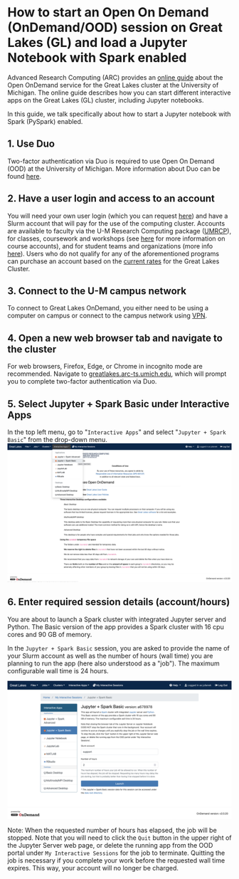 
# How to start an Open On Demand (OnDemand/OOD) session on Great Lakes (GL) and load a Jupyter Notebook with Spark enabled

Advanced Research Computing (ARC)  provides an [online guide](https://arc.umich.edu/open-ondemand/) about the Open OnDemand service for the Great Lakes cluster at the University of Michigan. The online guide describes how you can start different interactive apps on the Great Lakes (GL) cluster, including Jupyter notebooks.

In this guide, we talk specifically about how to start a Jupyter notebook with Spark (PySpark) enabled.

## 1. Use Duo
Two-factor authentication via Duo is required to use Open On Demand (OOD) at the University of Michigan. More information about Duo can be found [here](https://safecomputing.umich.edu/two-factor-authentication).

## 2. Have a user login and access to an account
You will need your own user login (which you can request [here](https://arc.umich.edu/login-request)) and have a Slurm account that will pay for the use of the computing cluster. Accounts are available to faculty via the U-M Research Computing package ([UMRCP](https://arc.umich.edu/umrcp/)),  for classes, coursework and workshops (see [here](https://arc.umich.edu/greatlakes/course-accounts/) for more information on course accounts), and for student teams and organizations (more info [here](https://arc.umich.edu/greatlakes/studentteams/)). Users who do not qualify for any of the aforementioned programs can purchase an account based on the [current rates](https://arc.umich.edu/greatlakes/rates/) for the Great Lakes Cluster.

## 3. Connect to the U-M campus network
To connect to Great Lakes OnDemand, you either need to be using a computer on campus or connect to the campus network using [VPN](https://its.umich.edu/enterprise/wifi-networks/vpn/getting-started).

## 4. Open a new web browser tab and navigate to the cluster
For web browsers, Firefox, Edge, or Chrome in incognito mode are recommended. Navigate to [greatlakes.arc-ts.umich.edu](greatlakes.arc-ts.umich.edu), which will prompt you to complete two-factor authentication via Duo.


## 5. Select Jupyter + Spark Basic under Interactive Apps
In the top left menu, go to "```Interactive Apps```" and select "```Jupyter + Spark Basic```" from the drop-down menu.
![](starting-jupyter-spark-basic.png)

## 6. Enter required session details (account/hours)
You are  about to launch a Spark cluster with integrated Jupyter server and Python. The Basic version of the app provides a Spark cluster with 16 cpu cores and 90 GB of memory. 

In the ```Jupyter + Spark Basic``` session, you are  asked to provide the  name of your Slurm account as well as the number of hours (wall time) you are planning to run the app (here also understood as a "job"). The maximum configurable wall time is 24 hours.

![](entering-job-details.png)

Note: When the requested number of hours has elapsed, the job will be stopped. Note that you will need to click the ```Quit``` button in the upper right of the Jupyter Server web page, or delete the running app from the OOD portal under ```My Interactive Sessions``` for the job to terminate. Quitting the job is necessary if you complete your work before the requested wall time expires. This way,  your account will no longer be charged.
